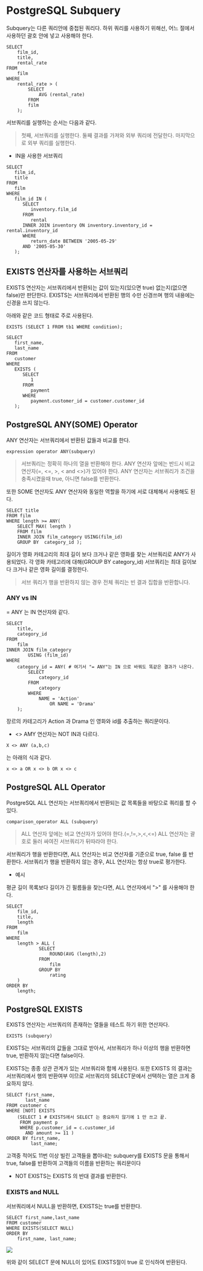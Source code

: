 # PostgreSQL Subquery

Subquery는 다른 쿼리안에 중첩된 쿼리다. 하위 쿼리를 사용하기 위해선, 어느 절에서 사용하던 괄호 안에 넣고 사용해야 한다.

```
SELECT
	film_id,
	title,
	rental_rate
FROM
	film
WHERE
	rental_rate > (
		SELECT 
			AVG (rental_rate) 
		FROM 
		film
	);
```

서브쿼리를 실행하는 순서는 다음과 같다.
> 첫째, 서브쿼리를 실행한다. 둘째 결과를 가져와 외부 쿼리에 전달한다. 마지막으로 외부 쿼리를 실행한다.

* IN을 사용한 서브쿼리

```
SELECT
   film_id,
   title
FROM
   film
WHERE
   film_id IN (
      SELECT
         inventory.film_id
      FROM
         rental
      INNER JOIN inventory ON inventory.inventory_id = rental.inventory_id
      WHERE
         return_date BETWEEN '2005-05-29'
      AND '2005-05-30'
   );
```

## EXISTS 연산자를 사용하는 서브쿼리

EXISTS 연산자는 서브쿼리에서 반환되는 값이 있는지(있으면 true) 없는지(없으면 false)만 판단한다. EXISTS는 서브쿼리에서 반환된 행의 수만 신경쓰며
행의 내용에는 신경을 쓰지 않는다.

아래와 같은 코드 형태로 주로 사용된다.
```
EXISTS (SELECT 1 FROM tb1 WHERE condition);
```

```
SELECT
   first_name,
   last_name
FROM
   customer
WHERE
   EXISTS (
      SELECT
         1
      FROM
         payment
      WHERE
         payment.customer_id = customer.customer_id
   );
```

## PostgreSQL ANY(SOME) Operator

ANY 연산자는 서브쿼리에서 반환된 값들과 비교를 한다. 
```
expression operator ANY(subquery)
```

> 서브쿼리는 정확히 하나의 열을 반환해야 한다.
> ANY 연산자 앞에는 반드시 비교 연산자(=, <=, >, < and <>)가 있어야 한다.
> ANY 연산자는 서브쿼리가 조건을 충족시켰을때 true, 아니면 false를 반환한다.

또한 SOME 연산자도 ANY 연산자와 동일한 역할을 하기에 서로 대체해서 사용해도 된다.

```
SELECT title
FROM film
WHERE length >= ANY(
    SELECT MAX( length )
    FROM film
    INNER JOIN film_category USING(film_id)
    GROUP BY  category_id );
```
길이가 영화 카테고리의 최대 길이 보다 크거나 같은 영화를 찾는 서브쿼리로 ANY가 사용되었다. 각 영화 카테고리에 대해(GROUP BY category_id)
서브쿼리는 최대 길이보다 크거나 같은 영화 길이를 결정한다.

> 서브 쿼리가 행을 반환하지 않는 경우 전체 쿼리는 빈 결과 집합을 반환합니다.

### ANY vs IN

= ANY 는 IN 연산자와 같다. 

```
SELECT
    title,
	category_id
FROM
	film
INNER JOIN film_category
		USING (film_id)
WHERE 
	category_id = ANY( # 여기서 "= ANY"는 IN 으로 바꿔도 똑같은 결과가 나온다.
		SELECT
			category_id
		FROM
			category
		WHERE
			NAME = 'Action'
				OR NAME = 'Drama'
	);
```
장르의 카테고리가 Action 과 Drama 인 영화와 id를 추출하는 쿼리문이다.

* <> AMY 연산자는 NOT IN과 다르다. 

```
X <> ANY (a,b,c) 
```
는 아래의 식과 같다.
```
x <> a OR x <> b OR x <> c
```

## PostgreSQL ALL Operator

PostgreSQL ALL 연산자는 서브쿼리에서 반환되는 값 목록들을 바탕으로 쿼리를 할 수 있다.

```
comparison_operator ALL (subquery)
```

> ALL 연산자 앞에는 비교 연산자가 있어야 한다.(=,!=,>,<,<=)
> ALL 연산자는 괄호로 둘러 싸여진 서브쿼리가 뒤따라야 한다.

서브쿼리가 행을 반환한다면, ALL 연산자는 비교 연산자를 기준으로 true, false 를 반환한다.
서브쿼리가 행을 반환하지 않는 경우, ALL 연산자는 항상 true로 평가한다.

* 예시

평균 길이 목록보다 길이가 긴 필름들을 찾는다면, ALL 연산자에서 ">" 를 사용해야 한다.
```
SELECT
    film_id,
    title,
    length
FROM
    film
WHERE
    length > ALL (
            SELECT
                ROUND(AVG (length),2)
            FROM
                film
            GROUP BY
                rating
    )
ORDER BY
    length;
```

## PostgreSQL EXISTS

EXISTS 연산자는 서브쿼리의 존재하는 열들을 테스트 하기 위한 연산자다.

```
EXISTS (subquery)
```

EXISTS는 서브쿼리의 값들을 그대로 받아서, 서브쿼리가 하나 이상의 행을 반환하면 true, 반환하지 않는다면 false이다.

EXISTS는 종종 상관 관계가 있는 서브쿼리와 함께 사용된다. 또한 EXISTS 의 결과는 서브쿼리에서 행의 반환여부 이므로 서브쿼리의 SELECT문에서 선택하는
열은 크게 중요하지 않다.

```
SELECT first_name,
       last_name
FROM customer c
WHERE [NOT] EXISTS
    (SELECT 1 # EXISTS에서 SELECT 는 중요하지 않기에 1 만 쓰고 끝.
     FROM payment p
     WHERE p.customer_id = c.customer_id
       AND amount >= 11 )
ORDER BY first_name,
         last_name;
```

고객중 적어도 11번 이상 빌린 고객들을 뽑아내는 subquery를 EXISTS 문을 통해서 true, false를 반환하여 고객들의 이름을 반환하는 쿼리문이다

* NOT EXISTS는 EXISTS 의 반대 결과를 반환한다.

### EXISTS and NULL

서브쿼리에서 NULL을 반환하면, EXISTS는 true를 반환한다.

```
SELECT first_name,last_name
FROM customer
WHERE EXISTS(SELECT NULL)
ORDER BY
	first_name, last_name;
```

<img src="https://www.postgresqltutorial.com/wp-content/uploads/2017/08/PostgreSQL-EXIST-with-NULL-example.png">

위와 같이 SELECT 문에 NULL이 있어도 EIXSTS절이 true 로 인식하여 반환된다.

